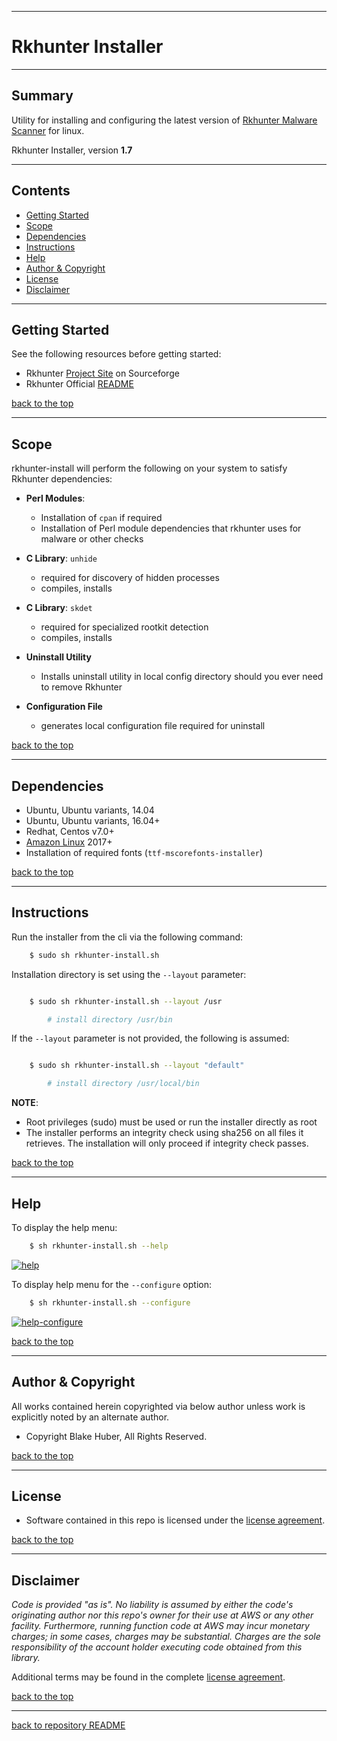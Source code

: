 <a name="top"></a>
* * *
# Rkhunter Installer
* * *

## Summary

Utility for installing and configuring the latest version of [Rkhunter Malware Scanner](https://en.wikipedia.org/wiki/Rkhunter) for linux.

Rkhunter Installer, version **1.7**

* * *

## Contents

* [Getting Started](#getting-started)
* [Scope](#scope)
* [Dependencies](#dependencies)
* [Instructions](#instructions)
* [Help](#help)
* [Author & Copyright](#author--copyright)
* [License](#license)
* [Disclaimer](#disclaimer)


* * *

## Getting Started

See the following resources before getting started:

- Rkhunter [Project Site](http://rkhunter.sourceforge.net/) on Sourceforge
- Rkhunter Official [README](https://sourceforge.net/p/rkhunter/rkh_code/ci/master/tree/files/README)

[back to the top](#top)

* * *

## Scope

rkhunter-install will perform the following on your system to satisfy Rkhunter dependencies:

* **Perl Modules**:  
    - Installation of `cpan` if required
    - Installation of Perl module dependencies that rkhunter uses for malware or other checks

* **C Library**: `unhide`
    - required for discovery of hidden processes
    - compiles, installs

* **C Library**: `skdet`
    - required for specialized rootkit detection
    - compiles, installs

* **Uninstall Utility**
    - Installs uninstall utility in local config directory should you ever need to remove Rkhunter

* **Configuration File**
    - generates local configuration file required for uninstall


[back to the top](#top)

* * *

## Dependencies

* Ubuntu, Ubuntu variants, 14.04
* Ubuntu, Ubuntu variants, 16.04+
* Redhat, Centos v7.0+
* [Amazon Linux](https://aws.amazon.com/amazon-linux-ami) 2017+
* Installation of required fonts (`ttf-mscorefonts-installer`)

[back to the top](#top)

* * *

## Instructions

Run the installer from the cli via the following command:

```bash
    $ sudo sh rkhunter-install.sh
```

Installation directory is set using the `--layout` parameter:

```bash

    $ sudo sh rkhunter-install.sh --layout /usr    

        # install directory /usr/bin

```

If the `--layout` parameter is not provided, the following is assumed:

```bash

    $ sudo sh rkhunter-install.sh --layout "default"    

        # install directory /usr/local/bin

```

**NOTE**:
* Root privileges (sudo) must be used or run the installer directly as root
* The installer performs an integrity check using sha256 on all files it
retrieves.  The installation will only proceed if integrity check passes.

[back to the top](#top)

* * *

## Help

To display the help menu:

```bash
    $ sh rkhunter-install.sh --help
```

[![help](./assets/help-menu.png)](https://rawgithub.com/fstab50/gensec/master/rkhunter/assets/help-menu.png)


To display help menu for the `--configure` option:

```bash
    $ sh rkhunter-install.sh --configure
```

[![help-configure](./assets/help-configure.png)](https://rawgithub.com/fstab50/gensec/master/rkhunter/assets/help-configure.png)



[back to the top](#top)

* * *

## Author & Copyright

All works contained herein copyrighted via below author unless work is explicitly noted by an alternate author.

* Copyright Blake Huber, All Rights Reserved.

[back to the top](#top)

* * *

## License

* Software contained in this repo is licensed under the [license agreement](./LICENSE.md).

[back to the top](#top)

* * *

## Disclaimer

*Code is provided "as is". No liability is assumed by either the code's originating author nor this repo's owner for their use at AWS or any other facility. Furthermore, running function code at AWS may incur monetary charges; in some cases, charges may be substantial. Charges are the sole responsibility of the account holder executing code obtained from this library.*

Additional terms may be found in the complete [license agreement](./LICENSE.md).

[back to the top](#top)

* * *

[back to repository README](../README.md)
